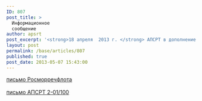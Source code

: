 ```yaml
---
ID: 807
post_title: >
  Информационное
  сообщение
author: apsrt
post_excerpt: '<strong>18 апреля  2013 г. </strong> АПСРТ в дополнение информации размещенной  на сайте в отношении  приказа Минтруда России  от 18.02.13 N 68н «Об утверждении Единого тарифно-квалификационного справочника работ и профессий рабочих» направлено   организациям – членам ассоциации письмо   Росморречфлота по совершенствованию подготовки специалистов морского и речного транспорта, в том числе по рабочим профессиям, а также запрос о представлении информации по указанному вопросу'
layout: post
permalink: /base/articles/807
published: true
post_date: 2013-05-07 15:43:00
---
```

<a href="http://www.apsrt.ru/docs/16ss.pdf"><span style="text-decoration:underline;"> письмо   Росморречфлота </span></a><br />
<br />
 <a href="http://www.apsrt.ru/docs/15ss.pdf"><span style="text-decoration:underline;"> письмо АПСРТ 2-01/100 </span></a>